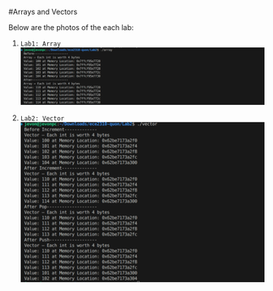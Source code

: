#Arrays and Vectors

Below are the photos of the each lab:

1. `Lab1: Array`
![Lab result](images/image.png)

2. `Lab2: Vector`
![Lab result](images/image2.png)
